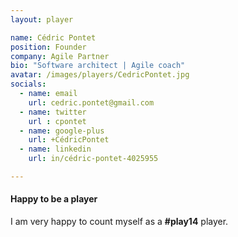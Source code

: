 ```yaml
---
layout: player

name: Cédric Pontet
position: Founder
company: Agile Partner
bio: "Software architect | Agile coach"
avatar: /images/players/CedricPontet.jpg
socials:
  - name: email
    url: cedric.pontet@gmail.com
  - name: twitter
    url : cpontet
  - name: google-plus
    url: +CédricPontet
  - name: linkedin
    url: in/cédric-pontet-4025955

---
```


#### Happy to be a player
I am very happy to count myself as a **#play14** player.